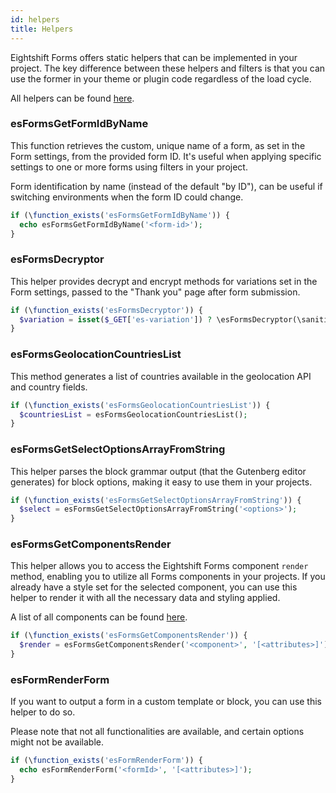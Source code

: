 ```yaml
---
id: helpers
title: Helpers
---
```


Eightshift Forms offers static helpers that can be implemented in your project. The key difference between these helpers and filters is that you can use the former in your theme or plugin code regardless of the load cycle.

All helpers can be found [here](https://github.com/infinum/eightshift-forms/blob/develop/src/Helpers/esForms.php).

### esFormsGetFormIdByName

This function retrieves the custom, unique name of a form, as set in the Form settings, from the provided form ID. It's useful when applying specific settings to one or more forms using filters in your project.

 Form identification by name (instead of the default "by ID"), can be useful if switching environments when the form ID could change.

```php
if (\function_exists('esFormsGetFormIdByName')) {
  echo esFormsGetFormIdByName('<form-id>');
}
```

### esFormsDecryptor

This helper provides decrypt and encrypt methods for variations set in the Form settings, passed to the "Thank you" page after form submission.

```php
if (\function_exists('esFormsDecryptor')) {
  $variation = isset($_GET['es-variation']) ? \esFormsDecryptor(\sanitize_text_field(\wp_unslash($_GET['es-variation']))) : '';
}
```

### esFormsGeolocationCountriesList

This method generates a list of countries available in the geolocation API and country fields.

```php
if (\function_exists('esFormsGeolocationCountriesList')) {
  $countriesList = esFormsGeolocationCountriesList();
}
```

### esFormsGetSelectOptionsArrayFromString

This helper parses the block grammar output (that the Gutenberg editor generates) for block options, making it easy to use them in your projects.

```php
if (\function_exists('esFormsGetSelectOptionsArrayFromString')) {
  $select = esFormsGetSelectOptionsArrayFromString('<options>');
}
```

### esFormsGetComponentsRender

This helper allows you to access the Eightshift Forms component `render` method, enabling you to utilize all Forms  components in your projects. If you already have a style set for the selected component, you can use this helper to render it with all the necessary data and styling applied.

A list of all components can be found [here](https://github.com/infinum/eightshift-forms/tree/develop/src/Blocks/components).

```php
if (\function_exists('esFormsGetComponentsRender')) {
  $render = esFormsGetComponentsRender('<component>', '[<attributes>]');
}
```

### esFormRenderForm

If you want to output a form in a custom template or block, you can use this helper to do so.

Please note that not all functionalities are available, and certain options might not be available.

```php
if (\function_exists('esFormRenderForm')) {
  echo esFormRenderForm('<formId>', '[<attributes>]');
}
```

